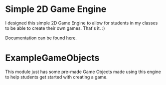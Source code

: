 # Simple 2D Game Engine
I designed this simple 2D Game Engine to allow for students in my classes to be able
to create their own games. That's it. :)

Documentation can be found [here](https://drive.google.com/file/d/16izNBd8GW0m4ZcNp7zW5igU8q8TG_kdx/view?usp=sharing).

# ExampleGameObjects
This module just has some pre-made Game Objects made using this engine to help students
get started with creating a game.